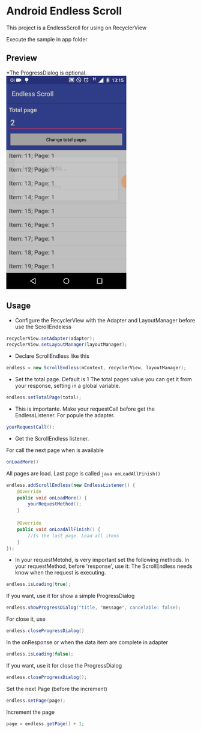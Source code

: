 # Android Endless Scroll

This project is a EndlessScroll for using on RecyclerView

Execute the sample in app folder

## Preview

*The ProgressDialog is optional.
![Sample](screen_gif.gif)

## Usage

* Configure the RecyclerView with the Adapter and LayoutManager before use the ScrollEndeless
```java
recyclerView.setAdapter(adapter);
recyclerView.setLayoutManager(layoutManager);
```
* Declare ScrollEndless like this
```java
endless = new ScrollEndless(mContext, recyclerView, layoutManager);
```

* Set the total page. Default is 1
The total pages value you can get it from your response, setting in a global variable.
```java
endless.setTotalPage(total);
```
                
* This is importante. Make your requestCall before get the EndlessListener. For popule the adapter.
```java
yourRequestCall();
```
* Get the ScrollEndless listener. 

For call the next page when is available
``` java
onLoadMore()
``` 

All pages are load. Last page is called
```java onLoadAllFinish() ``` 


```java
endless.addScrollEndless(new EndlessListener() {
    @Override
    public void onLoadMore() {
        yourRequestMethod();
    }

    @Override
    public void onLoadAllFinish() {
        //Is the last page. Load all itens
    }
});
```
* In your requestMetohd, is very important set the following methods.
In your requestMethod, before 'response', use it: 
The ScrollEndless needs know when the request is executing.
```java
endless.isLoading(true);
``` 

If you want, use it for show a simple ProgressDialog
```java
endless.showProgressDialog("title, "message", cancelable: false); 
``` 
For close it, use
```java 
endless.closeProgressDialog() 
```

In the onResponse or when the data item are complete in adapter
```java
endless.isLoading(false); 
```

If you want, use it for close the ProgressDialog
```java 
endless.closeProgressDialog(); 
```

Set the next Page (before the increment)
```java
endless.setPage(page);
```

Increment the page
```java
page = endless.getPage() + 1;
```

